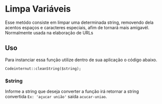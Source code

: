 # Limpa Variáveis

Esse metódo consiste em limpar uma determinada string, removendo dela acentos espaços e caracteres especiais, afim de tornará mais amigavél. Normalmente usada na elaboração de URLs

## Uso
Para instanciar essa função utilize dentro de sua aplicação o código abaixo.
~~~~
Codeinternut::cleanString($string);
~~~~

### $string
Informe a string que deseja converter a função irá retornar a string convertida `Ex: 'açucar união'` saída `acucar-uniao`.



